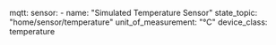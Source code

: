 mqtt:
  sensor:
    - name: "Simulated Temperature Sensor"
      state_topic: "home/sensor/temperature"
      unit_of_measurement: "°C"
      device_class: temperature